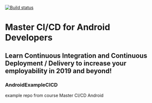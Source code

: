 [![Build status](https://build.appcenter.ms/v0.1/apps/80e6349f-209e-4109-936a-445201f06c6a/branches/dev/badge)](https://appcenter.ms)

# Master CI/CD for Android Developers

## Learn Continuous Integration and Continuous Deployment / Delivery to increase your employability in 2019 and beyond!



### AndroidExampleCICD
example repo from course Master CI/CD Android
